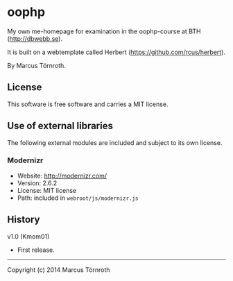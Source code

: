 oophp
=====

My own me-homepage for examination in the oophp-course at BTH (http://dbwebb.se).

It is built on a webtemplate called Herbert (https://github.com/rcus/herbert).

By Marcus Törnroth.



License 
------------------

This software is free software and carries a MIT license.



Use of external libraries
-----------------------------------

The following external modules are included and subject to its own license.


### Modernizr
* Website: http://modernizr.com/
* Version: 2.6.2
* License: MIT license 
* Path: included in `webroot/js/modernizr.js`



History
-----------------------------------

v1.0 (Kmom01)
* First release.



----------------------------------
Copyright (c) 2014 Marcus Törnroth